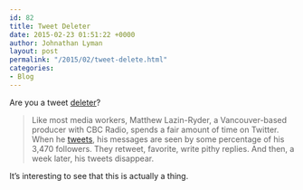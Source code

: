 ```yaml
---
id: 82
title: Tweet Deleter
date: 2015-02-23 01:51:22 +0000
author: Johnathan Lyman
layout: post
permalink: "/2015/02/tweet-delete.html"
categories:
- Blog
---
```

Are you a tweet [deleter][1]?

> Like most media workers, Matthew Lazin-Ryder, a Vancouver-based producer with CBC Radio, spends a fair amount of time on Twitter. When he [tweets][2], his messages are seen by some percentage of his 3,470 followers. They retweet, favorite, write pithy replies. And then, a week later, his tweets disappear.

It’s interesting to see that this is actually a thing.

[1]: http://fusion.net/story/50322/meet-the-tweet-deleters-people-who-are-making-their-twitter-histories-self-destruct/
[2]: https://twitter.com/lazin_ryder